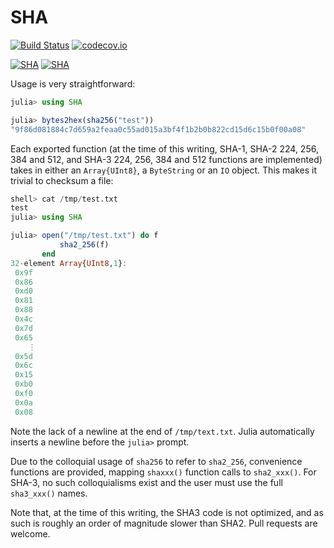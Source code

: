# SHA

[![Build Status](https://travis-ci.org/staticfloat/SHA.jl.svg?branch=master)](https://travis-ci.org/staticfloat/SHA.jl)
[![codecov.io](http://codecov.io/github/staticfloat/SHA.jl/coverage.svg?branch=master)](http://codecov.io/github/staticfloat/SHA.jl?branch=master)

[![SHA](http://pkg.julialang.org/badges/SHA_0.3.svg)](http://pkg.julialang.org/?pkg=SHA&ver=0.3)
[![SHA](http://pkg.julialang.org/badges/SHA_0.4.svg)](http://pkg.julialang.org/?pkg=SHA&ver=0.4)

Usage is very straightforward:
```julia
julia> using SHA

julia> bytes2hex(sha256("test"))
"9f86d081884c7d659a2feaa0c55ad015a3bf4f1b2b0b822cd15d6c15b0f00a08"
```

Each exported function (at the time of this writing, SHA-1, SHA-2 224, 256, 384 and 512, and SHA-3 224, 256, 384 and 512 functions are implemented) takes in either an `Array{UInt8}`, a `ByteString` or an `IO` object.  This makes it trivial to checksum a file:

```julia
shell> cat /tmp/test.txt
test
julia> using SHA

julia> open("/tmp/test.txt") do f
           sha2_256(f)
       end
32-element Array{UInt8,1}:
 0x9f
 0x86
 0xd0
 0x81
 0x88
 0x4c
 0x7d
 0x65
    ⋮
 0x5d
 0x6c
 0x15
 0xb0
 0xf0
 0x0a
 0x08
```

Note the lack of a newline at the end of `/tmp/text.txt`.  Julia automatically inserts a newline before the `julia>` prompt.

Due to the colloquial usage of `sha256` to refer to `sha2_256`, convenience functions are provided, mapping `shaxxx()` function calls to `sha2_xxx()`.  For SHA-3, no such colloquialisms exist and the user must use the full `sha3_xxx()` names.

Note that, at the time of this writing, the SHA3 code is not optimized, and as such is roughly an order of magnitude slower than SHA2.  Pull requests are welcome.
